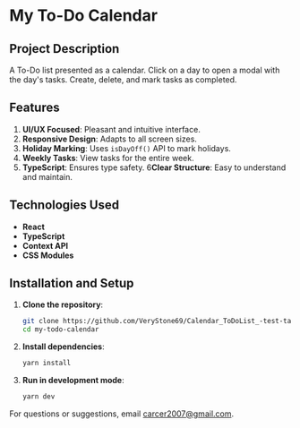 # My To-Do Calendar

## Project Description

A To-Do list presented as a calendar. Click on a day to open a modal with the day's tasks. Create, delete, and mark tasks as completed.

## Features

1. **UI/UX Focused**: Pleasant and intuitive interface.
2. **Responsive Design**: Adapts to all screen sizes.
3. **Holiday Marking**: Uses `isDayOff()` API to mark holidays.
4. **Weekly Tasks**: View tasks for the entire week.
5. **TypeScript**: Ensures type safety.
6**Clear Structure**: Easy to understand and maintain.

## Technologies Used

- **React**
- **TypeScript**
- **Context API**
- **CSS Modules**

## Installation and Setup

1. **Clone the repository**:
    ```sh
    git clone https://github.com/VeryStone69/Calendar_ToDoList_-test-task.git
    cd my-todo-calendar
    ```

2. **Install dependencies**:
    ```sh
    yarn install
    ```

3. **Run in development mode**:
    ```sh
    yarn dev
    ```

For questions or suggestions, email [carcer2007@gmail.com](mailto:carcer2007@gmail.com).
